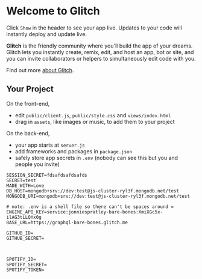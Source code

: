 Welcome to Glitch
=================

Click `Show` in the header to see your app live. Updates to your code will instantly deploy and update live.

**Glitch** is the friendly community where you'll build the app of your dreams. Glitch lets you instantly create, remix, edit, and host an app, bot or site, and you can invite collaborators or helpers to simultaneously edit code with you.

Find out more [about Glitch](https://glitch.com/about).


Your Project
------------

On the front-end,
- edit `public/client.js`, `public/style.css` and `views/index.html`
- drag in `assets`, like images or music, to add them to your project

On the back-end,
- your app starts at `server.js`
- add frameworks and packages in `package.json`
- safely store app secrets in `.env` (nobody can see this but you and people you invite)


```
SESSION_SECRET=fdsafdsafdsafds
SECRET=test
MADE_WITH=Love
DB_HOST=mongodb+srv://dev:test@js-cluster-ryl3f.mongodb.net/test
MONGODB_URI=mongodb+srv://dev:test@js-cluster-ryl3f.mongodb.net/test

# note: .env is a shell file so there can't be spaces around =
ENGINE_API_KEY=service:jonniespratley-bare-bones:XmiXGc5x-ilAG3tLLQYx0g
BASE_URL=https://graphql-bare-bones.glitch.me

GITHUB_ID=
GITHUB_SECRET= 



SPOTIFY_ID=
SPOTIFY_SECRET=
SPOTIFY_TOKEN=
```